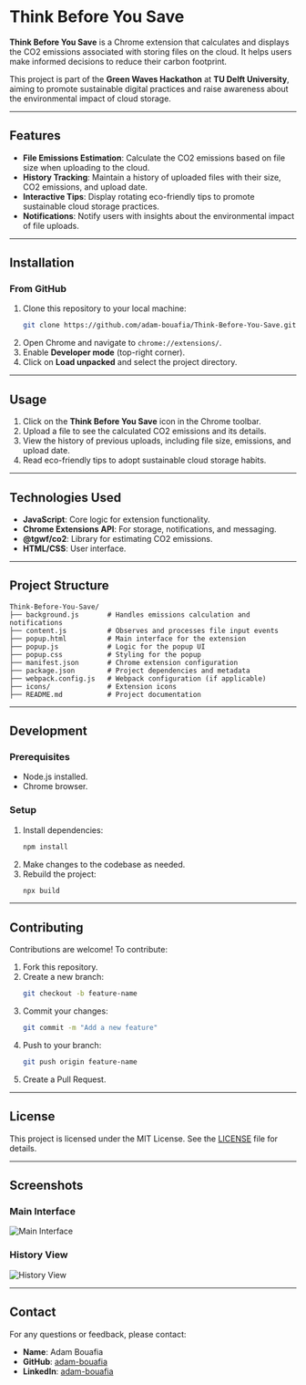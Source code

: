 # Think Before You Save

**Think Before You Save** is a Chrome extension that calculates and displays the CO2 emissions associated with storing files on the cloud. It helps users make informed decisions to reduce their carbon footprint.

This project is part of the **Green Waves Hackathon** at **TU Delft University**, aiming to promote sustainable digital practices and raise awareness about the environmental impact of cloud storage.

---

## Features

- **File Emissions Estimation**: Calculate the CO2 emissions based on file size when uploading to the cloud.
- **History Tracking**: Maintain a history of uploaded files with their size, CO2 emissions, and upload date.
- **Interactive Tips**: Display rotating eco-friendly tips to promote sustainable cloud storage practices.
- **Notifications**: Notify users with insights about the environmental impact of file uploads.

---

## Installation

### From GitHub
1. Clone this repository to your local machine:
   ```bash
   git clone https://github.com/adam-bouafia/Think-Before-You-Save.git
   ```
2. Open Chrome and navigate to `chrome://extensions/`.
3. Enable **Developer mode** (top-right corner).
4. Click on **Load unpacked** and select the project directory.

---

## Usage

1. Click on the **Think Before You Save** icon in the Chrome toolbar.
2. Upload a file to see the calculated CO2 emissions and its details.
3. View the history of previous uploads, including file size, emissions, and upload date.
4. Read eco-friendly tips to adopt sustainable cloud storage habits.

---

## Technologies Used

- **JavaScript**: Core logic for extension functionality.
- **Chrome Extensions API**: For storage, notifications, and messaging.
- **@tgwf/co2**: Library for estimating CO2 emissions.
- **HTML/CSS**: User interface.

---

## Project Structure

```
Think-Before-You-Save/
├── background.js       # Handles emissions calculation and notifications
├── content.js          # Observes and processes file input events
├── popup.html          # Main interface for the extension
├── popup.js            # Logic for the popup UI
├── popup.css           # Styling for the popup
├── manifest.json       # Chrome extension configuration
├── package.json        # Project dependencies and metadata
├── webpack.config.js   # Webpack configuration (if applicable)
├── icons/              # Extension icons
├── README.md           # Project documentation
```

---

## Development

### Prerequisites
- Node.js installed.
- Chrome browser.

### Setup
1. Install dependencies:
   ```bash
   npm install
   ```
2. Make changes to the codebase as needed.
3. Rebuild the project:
   ```bash
   npx build
   ```

---

## Contributing

Contributions are welcome! To contribute:
1. Fork this repository.
2. Create a new branch:
   ```bash
   git checkout -b feature-name
   ```
3. Commit your changes:
   ```bash
   git commit -m "Add a new feature"
   ```
4. Push to your branch:
   ```bash
   git push origin feature-name
   ```
5. Create a Pull Request.

---

## License

This project is licensed under the MIT License. See the [LICENSE](LICENSE) file for details.

---

## Screenshots

### Main Interface
![Main Interface](https://via.placeholder.com/300x200?text=Main+Interface)

### History View
![History View](https://via.placeholder.com/300x200?text=History+View)

---

## Contact

For any questions or feedback, please contact:

- **Name**: Adam Bouafia
- **GitHub**: [adam-bouafia](https://github.com/adam-bouafia)
- **LinkedIn**: [adam-bouafia](https://www.linkedin.com/in/adam-bouafia-b597ab86/)
